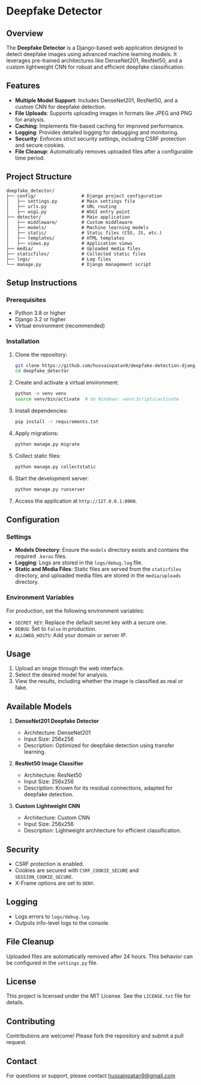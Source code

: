 # Deepfake Detector

## Overview

The **Deepfake Detector** is a Django-based web application designed to detect deepfake images using advanced machine learning models. It leverages pre-trained architectures like DenseNet201, ResNet50, and a custom lightweight CNN for robust and efficient deepfake classification.

## Features

- **Multiple Model Support**: Includes DenseNet201, ResNet50, and a custom CNN for deepfake detection.
- **File Uploads**: Supports uploading images in formats like JPEG and PNG for analysis.
- **Caching**: Implements file-based caching for improved performance.
- **Logging**: Provides detailed logging for debugging and monitoring.
- **Security**: Enforces strict security settings, including CSRF protection and secure cookies.
- **File Cleanup**: Automatically removes uploaded files after a configurable time period.

## Project Structure

```
deepfake_detector/
├── config/                 # Django project configuration
│   ├── settings.py         # Main settings file
│   ├── urls.py             # URL routing
│   ├── wsgi.py             # WSGI entry point
├── detector/               # Main application
│   ├── middleware/         # Custom middleware
│   ├── models/             # Machine learning models
│   ├── static/             # Static files (CSS, JS, etc.)
│   ├── templates/          # HTML templates
│   ├── views.py            # Application views
├── media/                  # Uploaded media files
├── staticfiles/            # Collected static files
├── logs/                   # Log files
└── manage.py               # Django management script
```

## Setup Instructions

### Prerequisites

- Python 3.8 or higher
- Django 3.2 or higher
- Virtual environment (recommended)

### Installation

1. Clone the repository:

   ```bash
   git clone https://github.com/hussainpatan9/deepfake-detection-django
   cd deepfake_detector
   ```
2. Create and activate a virtual environment:

   ```bash
   python -m venv venv
   source venv/bin/activate  # On Windows: venv\Scripts\activate
   ```
3. Install dependencies:

   ```bash
   pip install -r requirements.txt
   ```
4. Apply migrations:

   ```bash
   python manage.py migrate
   ```
5. Collect static files:

   ```bash
   python manage.py collectstatic
   ```
6. Start the development server:

   ```bash
   python manage.py runserver
   ```
7. Access the application at `http://127.0.0.1:8000`.

## Configuration

### Settings

- **Models Directory**: Ensure the `models` directory exists and contains the required `.keras` files.
- **Logging**: Logs are stored in the `logs/debug.log` file.
- **Static and Media Files**: Static files are served from the `staticfiles` directory, and uploaded media files are stored in the `media/uploads` directory.

### Environment Variables

For production, set the following environment variables:

- `SECRET_KEY`: Replace the default secret key with a secure one.
- `DEBUG`: Set to `False` in production.
- `ALLOWED_HOSTS`: Add your domain or server IP.

## Usage

1. Upload an image through the web interface.
2. Select the desired model for analysis.
3. View the results, including whether the image is classified as real or fake.

## Available Models

1. **DenseNet201 Deepfake Detector**

   - Architecture: DenseNet201
   - Input Size: 256x256
   - Description: Optimized for deepfake detection using transfer learning.
2. **ResNet50 Image Classifier**

   - Architecture: ResNet50
   - Input Size: 256x256
   - Description: Known for its residual connections, adapted for deepfake detection.
3. **Custom Lightweight CNN**

   - Architecture: Custom CNN
   - Input Size: 256x256
   - Description: Lightweight architecture for efficient classification.

## Security

- CSRF protection is enabled.
- Cookies are secured with `CSRF_COOKIE_SECURE` and `SESSION_COOKIE_SECURE`.
- X-Frame options are set to `DENY`.

## Logging

- Logs errors to `logs/debug.log`.
- Outputs info-level logs to the console.

## File Cleanup

Uploaded files are automatically removed after 24 hours. This behavior can be configured in the `settings.py` file.

## License

This project is licensed under the MIT License. See the `LICENSE.txt` file for details.

## Contributing

Contributions are welcome! Please fork the repository and submit a pull request.

## Contact

For questions or support, please contact hussainpatan9@gmail.com
